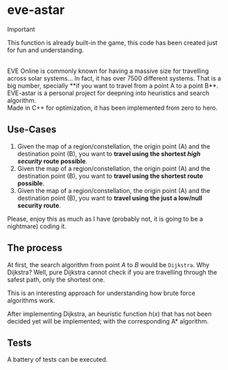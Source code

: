 # eve-astar

> [!IMPORTANT]
> This function is already built-in the game, this code has been created just for fun and understanding.
<br>
EVE Online is commonly known for having a massive size for travelling across solar systems... In fact, it has over 7500 different systems. That is a big number, specially **if you want to travel from a point A to a point B**.

<br>
EVE-astar is a personal project for deepning into heuristics and search algorithm.

<br>
Made in C++ for optimization, it has been implemented from zero to hero.


## Use-Cases
1. Given the map of a region/constellation, the origin point (A) and the destination point (B), you want to **travel using the shortest _high security_ route possible**.
2. Given the map of a region/constellation, the origin point (A) and the destination point (B), you want to **travel using the shortest route possible**.
3. Given the map of a region/constellation, the origin point (A) and the destination point (B), you want to **travel using the just a low/null security route**.

Please, enjoy this as much as I have (probably not, it is going to be a nightmare) coding it.

## The process

At first, the search algorithm from point $A$ to $B$ would be `Dijkstra`. Why Dijkstra? Well, pure Dijkstra cannot check if you are travelling through the safest path, only the shortest one.

This is an interesting approach for understanding how brute force algorithms work.

After implementing Dijkstra, an heuristic function $h(x)$ that has not been decided yet will be implemented; with the corresponding A* algorithm.

## Tests

A battery of tests can be executed.




